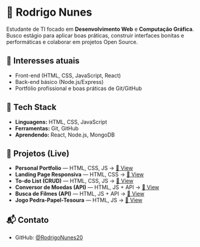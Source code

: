 # 👋 Rodrigo Nunes

Estudante de TI focado em **Desenvolvimento Web** e **Computação Gráfica**. Busco estágio para aplicar boas práticas, construir interfaces bonitas e performáticas e colaborar em projetos Open Source.

## 🎯 Interesses atuais
- Front-end (HTML, CSS, JavaScript, React)
- Back-end básico (Node.js/Express)
- Portfólio profissional e boas práticas de Git/GitHub

## 🧰 Tech Stack
- **Linguagens:** HTML, CSS, JavaScript
- **Ferramentas:** Git, GitHub
- **Aprendendo:** React, Node.js, MongoDB

## 🚀 Projetos (Live)
- **Personal Portfolio** — HTML, CSS, JS → [🔗 View](https://rodrigonunes20.github.io/portfolio-pessoal)
- **Landing Page Responsiva** — HTML, CSS → [🔗 View](https://rodrigonunes20.github.io/landing-page-responsiva)
- **To-do List (CRUD)** — HTML, CSS, JS → [🔗 View](https://rodrigonunes20.github.io/todo-list-crud)
- **Conversor de Moedas (API)** — HTML, JS + API → [🔗 View](https://rodrigonunes20.github.io/conversor-moedas-api)
- **Busca de Filmes (API)** — HTML, JS + API → [🔗 View](https://rodrigonunes20.github.io/busca-filmes-api)
- **Jogo Pedra-Papel-Tesoura** — HTML, JS → [🔗 View](https://rodrigonunes20.github.io/jogo-pedra-papel-tesoura)

## 📬 Contato
- GitHub: [@RodrigoNunes20](https://github.com/RodrigoNunes20)
